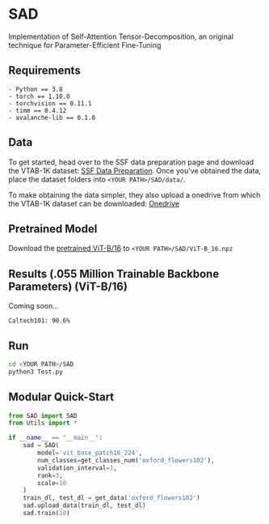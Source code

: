 # SAD
Implementation of Self-Attention Tensor-Decomposition, an original technique for Parameter-Efficient Fine-Tuning 

## Requirements
```
- Python == 3.8
- torch == 1.10.0
- torchvision == 0.11.1
- timm == 0.4.12
- avalanche-lib == 0.1.0
```

## Data
To get started, head over to the SSF data preparation page and download the VTAB-1K dataset: [SSF Data Preparation](https://github.com/dongzelian/SSF#data-preparation). Once you've obtained the data, place the dataset folders into `<YOUR PATH>/SAD/data/`.

To make obtaining the data simpler, they also upload a onedrive from which the VTAB-1K dataset can be downloaded: [Onedrive](https://shanghaitecheducn-my.sharepoint.com/personal/liandz_shanghaitech_edu_cn/_layouts/15/onedrive.aspx?id=%2Fpersonal%2Fliandz%5Fshanghaitech%5Fedu%5Fcn%2FDocuments%2FOpenSources%2FSSF%2Fdatasets%2Fvtab%2D1k&ga=1)

## Pretrained Model
Download the [pretrained ViT-B/16](https://storage.googleapis.com/vit_models/imagenet21k/ViT-B_16.npz) to `<YOUR PATH>/SAD/ViT-B_16.npz`


## Results (.055 Million Trainable Backbone Parameters) (ViT-B/16)
Coming soon...
```
Caltech101: 90.6%
```

## Run
```sh
cd <YOUR PATH>/SAD
python3 Test.py
```

## Modular Quick-Start
```python
from SAD import SAD
from Utils import *

if __name__ == "__main__":
    sad = SAD(
        model='vit_base_patch16_224',
        num_classes=get_classes_num('oxford_flowers102'),
        validation_interval=1,
        rank=3,
        scale=10
    )
    train_dl, test_dl = get_data('oxford_flowers102')
    sad.upload_data(train_dl, test_dl)
    sad.train(10)
```

